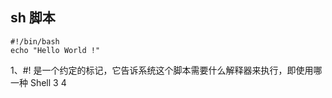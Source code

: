 ## sh 脚本
```
#!/bin/bash
echo "Hello World !"
```
1、#! 是一个约定的标记，它告诉系统这个脚本需要什么解释器来执行，即使用哪一种 Shell
3
4

